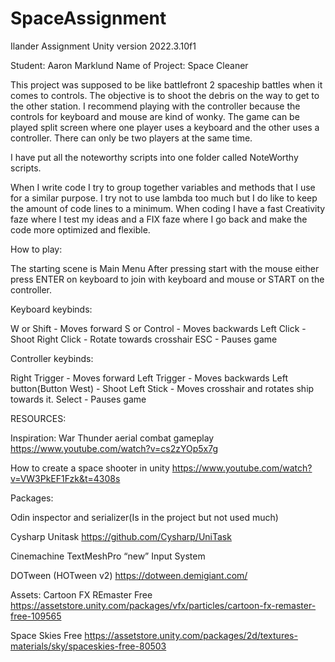 # SpaceAssignment
Ilander Assignment
Unity version 2022.3.10f1

Student: Aaron Marklund
Name of Project: Space Cleaner

This project was supposed to be like battlefront 2 spaceship battles when it comes to controls.
The objective is to shoot the debris on the way to get to the other station.
I recommend playing with the controller because the controls for keyboard and mouse are kind of wonky.
The game can be played split screen where one player uses a keyboard and the other uses a controller.
There can only be two players at the same time.

I have put all the noteworthy scripts into one folder called NoteWorthy scripts.

When I write code I try to group together variables and methods that I use for a similar purpose. 
I try not to use lambda too much but I do like to keep the amount of code lines to a minimum.
When coding I have a fast Creativity faze where I test my ideas and a FIX faze where I go back and make the code more optimized and flexible.


How to play:

The starting scene is Main Menu
After pressing start with the mouse either press ENTER on keyboard to join with keyboard and mouse or START on the controller. 

Keyboard keybinds:

W or Shift - Moves forward
S or Control - Moves backwards
Left Click - Shoot
Right Click - Rotate towards crosshair
ESC - Pauses game

Controller keybinds:

Right Trigger - Moves forward
Left Trigger - Moves backwards
Left button(Button West) - Shoot 
Left Stick - Moves crosshair and rotates ship towards it.
Select - Pauses game

RESOURCES:

Inspiration:
War Thunder aerial combat gameplay
https://www.youtube.com/watch?v=cs2zYOp5x7g

How to create a space shooter in unity
https://www.youtube.com/watch?v=VW3PkEF1Fzk&t=4308s 

Packages:

Odin inspector and serializer(Is in the project but not used much)

Cysharp Unitask
https://github.com/Cysharp/UniTask 

Cinemachine
TextMeshPro
“new” Input System

DOTween (HOTween v2)
https://dotween.demigiant.com/ 

Assets:
Cartoon FX REmaster Free
https://assetstore.unity.com/packages/vfx/particles/cartoon-fx-remaster-free-109565

Space Skies Free
https://assetstore.unity.com/packages/2d/textures-materials/sky/spaceskies-free-80503 


